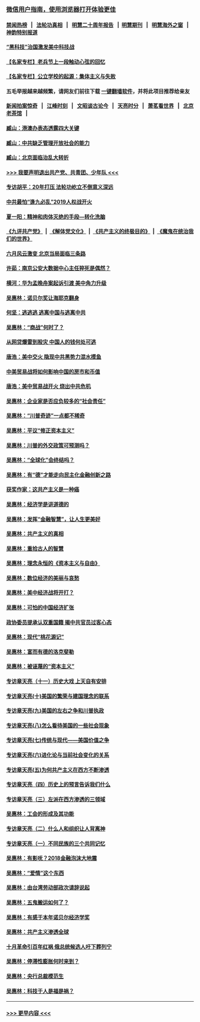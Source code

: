 ### [微信用户指南，使用浏览器打开体验更佳](https://github.com/gfw-breaker/banned-news1/blob/master/indexes/wechat-guide.md?t=0)
#### [禁闻热榜](热点新闻.md?t=0)  &nbsp;&nbsp;|&nbsp;&nbsp; [法轮功真相](https://github.com/gfw-breaker/truth/blob/master/README.md?t=0) &nbsp;&nbsp;|&nbsp;&nbsp; [明慧二十周年报告](https://github.com/gfw-breaker/mh-reports/blob/master/README.md?t=0) &nbsp;&nbsp;|&nbsp;&nbsp;[明慧期刊](https://github.com/gfw-breaker/mh-qikan) &nbsp;&nbsp;|&nbsp;&nbsp; [明慧海外之窗](https://github.com/gfw-breaker/mh-news/blob/master/README.md?t=0) &nbsp;&nbsp;|&nbsp;&nbsp; [神韵特别报道](https://github.com/gfw-breaker/mh-news/blob/master/shenyun.md?t=0)
#### [“黑科技”治国激发美中科技战](../pages/nsc423/n11638056.md?t=02071102) 
#### [【名家专栏】老兵节上一段触动心弦的回忆](../pages/nsc423/n11646016.md?t=02071102) 
#### [【名家专栏】公立学校的起源：集体主义与失败](../pages/nsc423/n11601833.md?t=02071102) 
#### 五毛举报越来越频繁，请网友们前往下载 [一键翻墙软件](https://github.com/gfw-breaker/ssr-accounts)，并将此项目推荐给亲友
#### [新闻拍案惊奇](https://github.com/gfw-breaker/banned-news1/blob/master/pages/link4.md) &nbsp;&nbsp;|&nbsp;&nbsp; [江峰时刻](https://github.com/gfw-breaker/banned-news1/blob/master/pages/link4.md) &nbsp;&nbsp;|&nbsp;&nbsp; [文昭谈古论今](https://github.com/gfw-breaker/banned-news1/blob/master/pages/link4.md) &nbsp;&nbsp;|&nbsp;&nbsp; [天亮时分](https://github.com/gfw-breaker/banned-news1/blob/master/pages/link4.md) &nbsp;&nbsp;|&nbsp;&nbsp; [萧茗看世界](https://github.com/gfw-breaker/banned-news1/blob/master/pages/link4.md) &nbsp;&nbsp;|&nbsp;&nbsp; [北京老茶馆](https://github.com/gfw-breaker/banned-news1/blob/master/pages/link4.md) &nbsp;&nbsp;|&nbsp;&nbsp; 
#### [臧山：港澳办表态透露四大关键](../pages/nsc423/n11421628.md?t=02071102) 
#### [臧山：中共缺乏管理开放社会的能力](../pages/nsc423/n11407457.md?t=02071102) 
#### [臧山：北京面临治乱大转折](../pages/nsc423/n11406895.md?t=02071102) 
#### [>>> 我要声明退出共产党、共青团、少年队 <<<](https://github.com/begood0513/goodnews/blob/master/quit/letter.md) 
#### [专访胡平：20年打压 法轮功屹立不倒意义深远](../pages/nsc423/n11398800.md?t=02071102) 
#### [中共最怕“逢九必乱”2019人权战开火](../pages/nsc423/n11385248.md?t=02071102) 
#### [夏一阳：精神和肉体灭绝的手段—转化洗脑](../pages/nsc423/n11368250.md?t=02071102) 
#### [《九评共产党》](https://github.com/begood0513/9ping.md/blob/master/README.md) &nbsp;|&nbsp; [《解体党文化》](../../../../jtdwh.md/blob/master/README.md)  &nbsp;|&nbsp; [《共产主义的终极目的》](../../../../gczydzjmd.md/blob/master/README.md) &nbsp;|&nbsp; [《魔鬼在统治我们的世界》](../../../../mgztzwmdsj.md/blob/master/README.md) 
#### [六月风云激变 北京当局面临三条路](../pages/nsc423/n11313668.md?t=02071102) 
#### [许茹：南京公安大数据中心主任猝死是偶然？](../pages/nsc423/n11064744.md?t=02071102) 
#### [横河：华为孟晚舟案起诉引渡 美中角力升级](../pages/nsc423/n11027230.md?t=02071102) 
#### [吴惠林：诺贝尔奖让海耶克翻身](../pages/nsc423/n10890049.md?t=02071102) 
#### [何坚：逃逃逃 逃离中国与逃离中共](../pages/nsc423/n10592891.md?t=02071102) 
#### [吴惠林：“商战”何时了？](../pages/nsc423/n10573558.md?t=02071102) 
#### [从网贷爆雷到股灾 中国人的钱何处可逃](../pages/nsc423/n10572800.md?t=02071102) 
#### [唐浩：美中交火 隐现中共黑势力混水摸鱼](../pages/nsc423/n10544040.md?t=02071102) 
#### [中美贸易战将如何影响中国的房市和币值](../pages/nsc423/n10543697.md?t=02071102) 
#### [唐浩：美中贸易战开火 烧出中共危机](../pages/nsc423/n10540126.md?t=02071102) 
#### [吴惠林：企业家是否应负较多的“社会责任”](../pages/nsc423/n10535022.md?t=02071102) 
#### [吴惠林：“川普奇迹”一点都不稀奇](../pages/nsc423/n10512808.md?t=02071102) 
#### [吴惠林：平议“修正资本主义”](../pages/nsc423/n10495724.md?t=02071102) 
#### [吴惠林：川普的外交政策可预测吗？](../pages/nsc423/n10462387.md?t=02071102) 
#### [吴惠林：“全球化”会终结吗？](../pages/nsc423/n10452838.md?t=02071102) 
#### [吴惠林：有“德”才能走向民主化金融创新之路](../pages/nsc423/n10432292.md?t=02071102) 
#### [获奖作家：这共产主义是一种癌](../pages/nsc423/n10431541.md?t=02071102) 
#### [吴惠林：经济学是讲道德的](../pages/nsc423/n10398014.md?t=02071102) 
#### [吴惠林：发挥“金融智慧”，让人生更美好](../pages/nsc423/n10375019.md?t=02071102) 
#### [吴惠林：共产主义的真相](../pages/nsc423/n10351394.md?t=02071102) 
#### [吴惠林：重拾古人的智慧](../pages/nsc423/n10337691.md?t=02071102) 
#### [吴惠林：理念永恒的《资本主义与自由》](../pages/nsc423/n10316274.md?t=02071102) 
#### [吴惠林：数位经济的美丽与哀愁](../pages/nsc423/n10292946.md?t=02071102) 
#### [吴惠林：美中经济战将开打？](../pages/nsc423/n10258825.md?t=02071102) 
#### [吴惠林：可怕的中国经济扩张](../pages/nsc423/n10219147.md?t=02071102) 
#### [政协委员提承认双重国籍 揭中共官员过客心态](../pages/nsc423/n10208809.md?t=02071102) 
#### [吴惠林：现代“桃花源记”](../pages/nsc423/n10185234.md?t=02071102) 
#### [吴惠林：富而有德的洛克斐勒](../pages/nsc423/n10142264.md?t=02071102) 
#### [吴惠林：被诬蔑的“资本主义”](../pages/nsc423/n10124816.md?t=02071102) 
#### [专访章天亮（十一）历史大戏 上天自有安排](../pages/nsc423/n10094905.md?t=02071102) 
#### [专访章天亮(十)美国的繁荣与建国理念的联系](../pages/nsc423/n10094899.md?t=02071102) 
#### [专访章天亮(九)美国的左右之争和川普执政](../pages/nsc423/n10094889.md?t=02071102) 
#### [专访章天亮(八)怎么看待美国的一些社会现象](../pages/nsc423/n10094857.md?t=02071102) 
#### [专访章天亮(七)传统与现代——美国价值之争](../pages/nsc423/n10093140.md?t=02071102) 
#### [专访章天亮(六)进化论与当前社会变化的关系](../pages/nsc423/n10092036.md?t=02071102) 
#### [专访章天亮(五)为何共产主义在西方不断渗透](../pages/nsc423/n10083620.md?t=02071102) 
#### [专访章天亮（四）历史上的预言告诉我们什么](../pages/nsc423/n10083606.md?t=02071102) 
#### [专访章天亮（三）左派在西方渗透的三领域](../pages/nsc423/n10081115.md?t=02071102) 
#### [吴惠林：工会的形成及其功能](../pages/nsc423/n10080633.md?t=02071102) 
#### [专访章天亮（二）什么人和组织让人背离神](../pages/nsc423/n10076637.md?t=02071102) 
#### [专访章天亮（一）不同民族的三个共同记忆](../pages/nsc423/n10074188.md?t=02071102) 
#### [吴惠林：有影呒？2018金融泡沫大地震](../pages/nsc423/n10040534.md?t=02071102) 
#### [吴惠林：“爱情”这个东西](../pages/nsc423/n10019423.md?t=02071102) 
#### [吴惠林：由台湾劳动部政次请辞说起](../pages/nsc423/n9979679.md?t=02071102) 
#### [吴惠林：五鬼搬运如何了？](../pages/nsc423/n9925338.md?t=02071102) 
#### [吴惠林：有感于本年诺贝尔经济学奖](../pages/nsc423/n9871883.md?t=02071102) 
#### [吴惠林：共产主义渗透全球](../pages/nsc423/n9812748.md?t=02071102) 
#### [十月革命引百年红祸 俄总统候选人吁下葬列宁](../pages/nsc423/n9810182.md?t=02071102) 
#### [吴惠林：停滞性膨胀何时来到？](../pages/nsc423/n9764136.md?t=02071102) 
#### [吴惠林：央行总裁模范生](../pages/nsc423/n9728134.md?t=02071102) 
#### [吴惠林：科技于人是福是祸？](../pages/nsc423/n9672982.md?t=02071102) 

----
#### [ >>> 更早内容 <<< ](../indexes/nsc423-earlier.md)
